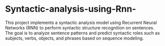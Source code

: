 # Syntactic-analysis-using-Rnn-
This project implements a syntactic analysis model using Recurrent Neural Networks (RNN) to perform syntactic structure recognition on sentences. The goal is to analyze sentence patterns and predict syntactic roles such as subjects, verbs, objects, and phrases based on sequence modeling.
